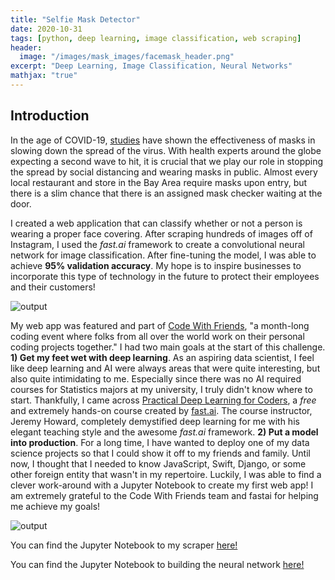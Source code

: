 ```yaml
---
title: "Selfie Mask Detector"
date: 2020-10-31
tags: [python, deep learning, image classification, web scraping]
header:
  image: "/images/mask_images/facemask_header.png"
excerpt: "Deep Learning, Image Classification, Neural Networks"
mathjax: "true"
---
```

## Introduction

In the age of COVID-19, [studies](https://www.preprints.org/manuscript/202004.0203/v4) have shown the effectiveness of masks in slowing down the spread of the virus. With health experts around the globe expecting a second wave to hit, it is crucial that we play our role in stopping the spread by social distancing and wearing masks in public. Almost every local restaurant and store in the Bay Area require masks upon entry, but there is a slim chance that there is an assigned mask checker waiting at the door.

I created a web application that can classify whether or not a person is wearing a proper face covering. After scraping hundreds of images off of Instagram, I used the *fast.ai* framework to create a convolutional neural network for image classification. After fine-tuning the model, I was able to achieve **95% validation accuracy**. My hope is to inspire businesses to incorporate this type of technology in the future to protect their employees and their customers!

<img src="{{ site.url }}{{ site.baseurl }}/images/mask_images/output.GIF" alt="output">

My web app was featured and part of [Code With Friends](https://codewithfriends.io/), "a month-long coding event where folks from all over the world work on their personal coding projects together." I had two main goals at the start of this challenge. **1) Get my feet wet with deep learning**. As an aspiring data scientist, I feel like deep learning and AI were always areas that were quite interesting, but also quite intimidating to me. Especially since there was no AI required courses for Statistics majors at my university, I truly didn't know where to start. Thankfully, I came across [Practical Deep Learning for Coders](https://course.fast.ai/), a *free* and extremely hands-on course created by [fast.ai](https://www.fast.ai/). The course instructor, Jeremy Howard, completely demystified deep learning for me with his elegant teaching style and the awesome *fast.ai* framework. **2) Put a model into production**. For a long time, I have wanted to deploy one of my data science projects so that I could show it off to my friends and family. Until now, I thought that I needed to know JavaScript, Swift, Django, or some other foreign entity that wasn't in my repertoire. Luckily, I was able to find a clever work-around with a Jupyter Notebook to create my first web app! I am extremely grateful to the Code With Friends team and fastai for helping me achieve my goals!

<img src="{{ site.url }}{{ site.baseurl }}/images/mask_images/mayuko.GIF" alt="output">

You can find the Jupyter Notebook to my scraper [here!](https://nbviewer.jupyter.org/github/tylerchang23/facemask/blob/main/InstagramScraper.ipynb)

You can find the Jupyter Notebook to building the neural network [here!](https://nbviewer.jupyter.org/github/tylerchang23/facemask/blob/main/FaceMaskDetector.ipynb)
